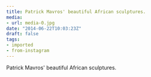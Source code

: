 ```yaml
---
title: Patrick Mavros' beautiful African sculptures.
media:
- url: media-0.jpg
date: "2014-06-22T10:03:23Z"
draft: false
tags:
- imported
- from-instagram
---
```

Patrick Mavros' beautiful African sculptures.
